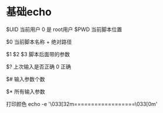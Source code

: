 # 基础echo

$UID 当前用户  0 是 root用户
$PWD 当前脚本位置

$0 当前脚本名称 + 绝对路径

$1 $2 $3 脚本后面带的参数

$? 上次输入是否正确  0 正确

$# 输入参数个数

$* 所有输入参数

打印颜色
echo -e '\033[32m==================\033[0m'
  